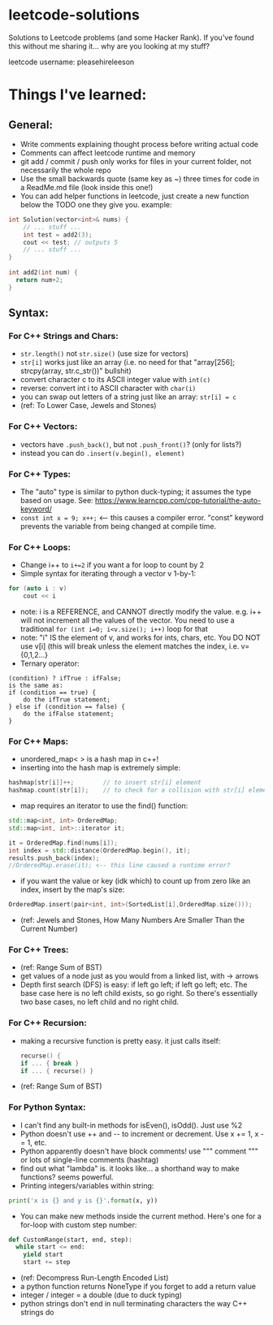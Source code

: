 # leetcode-solutions
Solutions to Leetcode problems (and some Hacker Rank).
If you've found this without me sharing it... why are you looking at my stuff? 

leetcode username: pleasehireleeson

# Things I've learned:

## General:
- Write comments explaining thought process before writing actual code
- Comments can affect leetcode runtime and memory
- git add / commit / push only works for files in your current folder, not necessarily the whole repo
- Use the small backwards quote (same key as ~) three times for code in a ReadMe.md file (look inside this one!)
- You can add helper functions in leetcode, just create a new function below the TODO one they give you. example:
```cpp
int Solution(vector<int>& nums) {
    // ... stuff ...
    int test = add2(3);
    cout << test; // outputs 5
    // ... stuff ...
}
    
int add2(int num) {
  return num+2;
}
```

## Syntax:

### For C++ Strings and Chars:
- ```str.length()``` not ```str.size()``` (use size for vectors)
- ```str[i]``` works just like an array (i.e. no need for that "array[256]; strcpy(array, str.c_str())" bullshit)
- convert character c to its ASCII integer value with ```int(c)```
- reverse: convert int i to ASCII character with ```char(i)```
- you can swap out letters of a string just like an array: ```str[i] = c```
- (ref: To Lower Case, Jewels and Stones)

### For C++ Vectors:
- vectors have ```.push_back()```, but not ```.push_front()```? (only for lists?)
- instead you can do ```.insert(v.begin(), element)```

### For C++ Types:
- The "auto" type is similar to python duck-typing; it assumes the type based on usage. See: https://www.learncpp.com/cpp-tutorial/the-auto-keyword/
- ```const int x = 9; x++;``` <-- this causes a compiler error. "const" keyword prevents the variable from being changed at compile time.

### For C++ Loops:
- Change i++ to ```i+=2``` if you want a for loop to count by 2
- Simple syntax for iterating through a vector v 1-by-1:
```cpp
for (auto i : v)
    cout << i
```
- note: i is a REFERENCE, and CANNOT directly modify the value. e.g. i++ will not increment all the values of the vector. You need to use a traditional ```for (int i=0; i<v.size(); i++)``` loop for that
- note: "i" IS the element of v, and works for ints, chars, etc. You DO NOT use v[i] (this will break unless the element matches the index, i.e. v={0,1,2...}
- Ternary operator:
```
(condition) ? ifTrue : ifFalse;
is the same as:
if (condition == true) {
    do the ifTrue statement;
} else if (condition == false) {
    do the ifFalse statement;
}
```
### For C++ Maps:
- unordered_map<  > is a hash map in c++!
- inserting into the hash map is extremely simple:
```cpp
hashmap[str[i]]++;        // to insert str[i] element
hashmap.count(str[i]);    // to check for a collision with str[i] element
```
- map requires an iterator to use the find() function:
```cpp
std::map<int, int> OrderedMap;
std::map<int, int>::iterator it;

it = OrderedMap.find(nums[i]);
int index = std::distance(OrderedMap.begin(), it);
results.push_back(index);
//OrderedMap.erase(it); <-- this line caused a runtime error?
```
- if you want the value or key (idk which) to count up from zero like an index, insert by the map's size:
```cpp
OrderedMap.insert(pair<int, int>(SortedList[i],OrderedMap.size()));
```
- (ref: Jewels and Stones, How Many Numbers Are Smaller Than the Current Number)

### For C++ Trees:
- (ref: Range Sum of BST)
- get values of a node just as you would from a linked list, with -> arrows
- Depth first search (DFS) is easy: if left go left; if left go left; etc. The base case here is no left child exists, so go right. So there's essentially two base cases, no left child and no right child.

### For C++ Recursion:
- making a recursive function is pretty easy. it just calls itself:
  ```cpp
  recurse() {
  if ... { break }
  if ... { recurse() }
  ```
- (ref: Range Sum of BST)

### For Python Syntax:
- I can't find any built-in methods for isEven(), isOdd(). Just use %2
- Python doesn't use ++ and -- to increment or decrement. Use x += 1, x -= 1, etc.
- Python apparently doesn't have block comments! use """ comment """ or lots of single-line comments (hashtag)
- find out what "lambda" is. it looks like... a shorthand way to make functions? seems powerful.
- Printing integers/variables within string:
```python
print('x is {} and y is {}'.format(x, y))
```
- You can make new methods inside the current method. Here's one for a for-loop with custom step number:
```python
def CustomRange(start, end, step):
  while start <= end:
    yield start
    start += step
```
- (ref: Decompress Run-Length Encoded List)
- a python function returns NoneType if you forget to add a return value
- integer / integer = a double (due to duck typing)
- python strings don't end in null terminating characters the way C++ strings do
